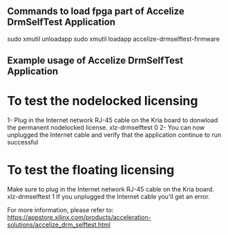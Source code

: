 ## Commands to load fpga part of Accelize DrmSelfTest Application ##
sudo xmutil unloadapp
sudo xmutil loadapp accelize-drmselftest-firmware

## Example usage of Accelize DrmSelfTest Application ##

# To test the nodelocked licensing
1- Plug in the Internet network RJ-45 cable on the Kria board to donwload the permanent nodelocked license.
xlz-drmselftest 0
2- You can now unplugged the Internet cable and verify that the application continue to run successful

# To test the floating licensing
Make sure to plug in the Internet network RJ-45 cable on the Kria board.
xlz-drmselftest 1
If you unplugged the Internet cable you'll get an error.

For more information, please refer to: https://appstore.xilinx.com/products/acceleration-solutions/accelize_drm_selftest.html
